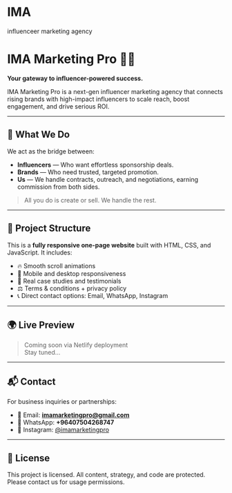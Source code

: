 # IMA
influenceer marketing agency
# IMA Marketing Pro 💼✨

**Your gateway to influencer-powered success.**

IMA Marketing Pro is a next-gen influencer marketing agency that connects rising brands with high-impact influencers to scale reach, boost engagement, and drive serious ROI.

---

## 🚀 What We Do

We act as the bridge between:

- **Influencers** — Who want effortless sponsorship deals.
- **Brands** — Who need trusted, targeted promotion.
- **Us** — We handle contracts, outreach, and negotiations, earning commission from both sides.

> All you do is create or sell. We handle the rest.

---

## 📂 Project Structure

This is a **fully responsive one-page website** built with HTML, CSS, and JavaScript. It includes:

- 🔥 Smooth scroll animations
- 📱 Mobile and desktop responsiveness
- 🧠 Real case studies and testimonials
- ⚖️ Terms & conditions + privacy policy
- 📞 Direct contact options: Email, WhatsApp, Instagram

---

## 🌍 Live Preview

> Coming soon via Netlify deployment  
> Stay tuned...

---

## 📬 Contact

For business inquiries or partnerships:

- 📧 Email: **imamarketingpro@gmail.com**
- 📱 WhatsApp: **+96407504268747**
- 📸 Instagram: [@imamarketingpro](https://instagram.com/imamarketingpro)

---

## 🧠 License

This project is licensed. All content, strategy, and code are protected. Please contact us for usage permissions.
